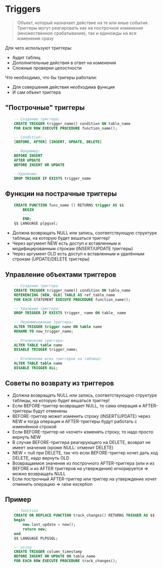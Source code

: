 # Triggers

> Объект, который назначает действие на те или иные события. Триггеры могут реагировать как на построчное изменение (множественное срабатывание), так и единожды на все изменения сразу

Для чего используют триггеры:
* Аудит таблиц
* Дополнительные действия в ответ на изменения
* Сложные проверки целостности

Что необходимо, что бы тригеры работали:
* Для совершения действия необходима функция
* И сам объект триггера

## "Построчные" триггеры

```sql
    -- Создание триггера:
    CREATE TRIGGER trigger_name() condition ON table_name
    FOR EACH ROW EXECUTE PROCEDURE function_name();
    
    -- Condition:
    [BEFORE, AFTER] [INSERT, UPDATE, DELETE]
    
    -- Например:
    BEFORE INSERT
    AFTER UPDATE
    BEFORE INSERT OR UPDATE
    
    --Удаление: 
    DROP TRIGGER IF EXISTS trigger_name
```

## Функции на пострачные триггеры

```sql
    CREATE FUNCTION func_name () RETURNS trigger AS $$
        BEGIN
        ----
        END;
    §$ LANGUAGE plpgsal;
```

* Должна возвращать NULL или запись, соответствующую структуре таблицы, на которую будет вешаться триггер!
* Через аргумент NEW есть доступ к вставленным и модифицированным строкам
(INSERT/UPDATE триггеры)
* Через аргумент OLD есть доступ к вставленным и удалённым строкам
(UPDATE/DELETE триггеры)

## Управление объектами триггеров

```sql
    -- Создание триггера
    CREATE TRIGGER trigger_name() condition ON table_name
    REFERENCING [NEW, OLD] TABLE AS ref_table_name
    FOR EACH STATEMENT EXECUTE PROCEDURE function_name();

    -- Удаление триггера:
    DROP TRIGGER IF EXISTS trigger_ name ON table_ name
    
    -- Переименование триггера:
    ALTER TRIGGER trigger name ON table name
    RENAME TO new_trigger_name;
    
    -- Отключение триггера:
    ALTER TABLE table name
    DISABLE TRIGGER trigger_name;
    
    -- Отключение всех триггеров на таблице:
    ALTER TABLE table name
    DISABLE TRIGGER ALL;
```

## Советы по возврату из триггеров

* Должна возвращать NULL или запись, соответствующую структуре таблицы, на которую будет вешаться триггер!
* Если BEFORE-триггер возвращает NULL, то сама операция и AFTER-триггеры будут отменены
* BEFORE-триггер может изменить строку (INSERT\UPDATE) через NEW и тогда операция и AFTER-триггеры будут работать с изменённой строкой
* Если BEFORE-триггер не «хочет» изменять строку, то надо просто вернуть NEW
* В случае BEFORE-триггера реагирующего на DELETE, возврат не имеет значения (кроме NULL: отменит DELETE)
* NEW = null при DELETE, так что если BEFORE-триггер хочет дать ход DELETE, надо вернуть OLD
* Возвращаемое значение из построчного AFTER-триггера (или и из BEFORE и из AFTER триггеров на утверждения) игнорируется => можно возвращать NULL
* Если построчный AFTER-триггер или триггер на утверждение хочет отменить операцию => raise exception


## Пример

```sql
    -- function
    CREATE OR REPLACE FUNCTION track_changes() RETURNS TRIGGER AS $$
    begin
        new.last_update = now();
        return new;
    end
    $$ LANGUAGE PLPGSQL;

    -- using
    CREATE TRIGGER column_timestamp 
    BEFORE INSERT OR UPDATE ON table_name
    FOR EACH ROW EXECUTE PROCEDURE track_changes();
```